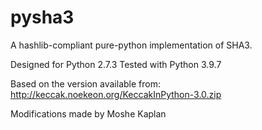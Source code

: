 pysha3
======

A hashlib-compliant pure-python implementation of SHA3.

Designed for Python 2.7.3
Tested with Python 3.9.7

Based on the version available from:
  http://keccak.noekeon.org/KeccakInPython-3.0.zip

Modifications made by Moshe Kaplan
